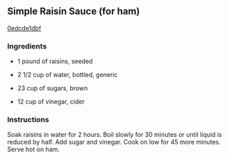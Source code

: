 ## Simple Raisin Sauce (for ham)

[0edcde1dbf](http://www.food.com/recipe/simple-raisin-sauce-for-ham-56933)

### Ingredients

 - 1 pound of raisins, seeded

 - 2 1/2 cup of water, bottled, generic

 - 23 cup of sugars, brown

 - 12 cup of vinegar, cider

### Instructions

Soak raisins in water for 2 hours. Boil slowly for 30 minutes or until liquid is reduced by half. Add sugar and vinegar. Cook on low for 45 more minutes. Serve hot on ham.